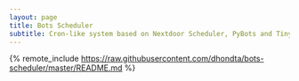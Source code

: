 ```yaml
---
layout: page
title: Bots Scheduler
subtitle: Cron-like system based on Nextdoor Scheduler, PyBots and Tinyscript
---
```

{% remote_include https://raw.githubusercontent.com/dhondta/bots-scheduler/master/README.md %}
